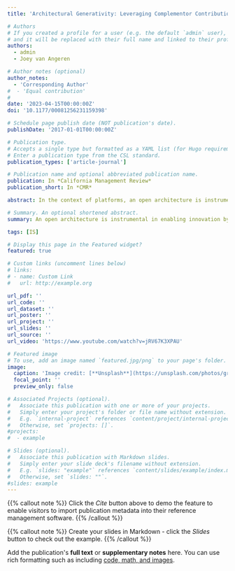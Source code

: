 ```yaml
---
title: 'Architectural Generativity: Leveraging Complementor Contributions to the Platform Architecture'

# Authors
# If you created a profile for a user (e.g. the default `admin` user), write the username (folder name) here
# and it will be replaced with their full name and linked to their profile.
authors:
  - admin
  - Joey van Angeren

# Author notes (optional)
author_notes:
  - 'Corresponding Author'
#  - 'Equal contribution'
#
date: '2023-04-15T00:00:00Z'
doi: '10.1177/00081256231159398'

# Schedule page publish date (NOT publication's date).
publishDate: '2017-01-01T00:00:00Z'

# Publication type.
# Accepts a single type but formatted as a YAML list (for Hugo requirements).
# Enter a publication type from the CSL standard.
publication_types: ['article-journal']

# Publication name and optional abbreviated publication name.
publication: In *California Management Review*
publication_short: In *CMR*

abstract: In the context of platforms, an open architecture is instrumental in enabling innovation by complementors. But as complementors increasingly deplete the innovation opportunities that the platform architecture affords, the platform architecture must evolve to reinvigorate the platform’s generative capacity. This article underscores the role of complementors in the process of platform architecture evolution by introducing the notion of architectural generativity. Architectural generativity involves actively soliciting and selectively incorporating contributions from complementors to help evolve the platform in unforeseen ways. In the case of the Mozilla Firefox web browser platform, complementors contributed new ways to facilitate access to the platform’s technological components and suggested better ways to control the platform and its architecture.

# Summary. An optional shortened abstract.
summary: An open architecture is instrumental in enabling innovation by complementors. But the platform architecture must evolve to reinvigorate the platform’s generative capacity, when the innovation opportunities are depleted. This article underscores the role of complementors in the process of platform architecture evolution by introducing the notion of architectural generativity.

tags: [IS]

# Display this page in the Featured widget?
featured: true

# Custom links (uncomment lines below)
# links:
# - name: Custom Link
#   url: http://example.org

url_pdf: ''
url_code: ''
url_dataset: ''
url_poster: ''
url_project: ''
url_slides: ''
url_source: ''
url_video: 'https://www.youtube.com/watch?v=jRV67K3XPAU'

# Featured image
# To use, add an image named `featured.jpg/png` to your page's folder.
image:
  caption: 'Image credit: [**Unsplash**](https://unsplash.com/photos/graphical-user-interface-ItGgnEXi48c)'
  focal_point: ''
  preview_only: false

# Associated Projects (optional).
#   Associate this publication with one or more of your projects.
#   Simply enter your project's folder or file name without extension.
#   E.g. `internal-project` references `content/project/internal-project/index.md`.
#   Otherwise, set `projects: []`.
#projects:
#  - example

# Slides (optional).
#   Associate this publication with Markdown slides.
#   Simply enter your slide deck's filename without extension.
#   E.g. `slides: "example"` references `content/slides/example/index.md`.
#   Otherwise, set `slides: ""`.
#slides: example
---
```


{{% callout note %}}
Click the _Cite_ button above to demo the feature to enable visitors to import publication metadata into their reference management software.
{{% /callout %}}

{{% callout note %}}
Create your slides in Markdown - click the _Slides_ button to check out the example.
{{% /callout %}}

Add the publication's **full text** or **supplementary notes** here. You can use rich formatting such as including [code, math, and images](https://docs.hugoblox.com/content/writing-markdown-latex/).

